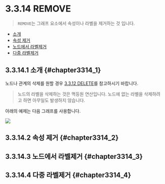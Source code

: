 # 3.3.14 REMOVE

> `REMOVE`는 그래프 요소에서 속성이나 라벨을 제거하는 것 입니다.

* [소개](#chapter3314_1)
* [속성 제거](#chapter3314_2)
* [노드에서 라벨제거](#chapter3314_3)
* [다중 라벨제거](#chapter3314_4)

## 3.3.14.1 소개 {#chapter3314_1}

노드나 관계의 삭제를 원할 경우 [3.3.12 DELETE](chapter3/chapter3_3_12.md)를 참고하시기 바랍니다.

> 노드의 라벨을 삭제하는 것은 멱등원 연산입니다. 노드에 없는 라벨을 삭제하려고 하면 아무일도 발생하지 않습니다.

아래의 예제는 다음 그래프를 사용합니다.

![](https://neo4j.com/docs/developer-manual/current/images/cypher-remove-graph.svg)

## 3.3.14.2 속성 제거 {#chapter3314_2}

## 3.3.14.3 노드에서 라벨제거 {#chapter3314_3}

## 3.3.14.4 다중 라벨제거 {#chapter3314_4}


